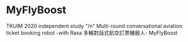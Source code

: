 # MyFlyBoost
 
TKUIM 2020 independent study "/n"
Multi-round conversational aviation ticket booking robot -with Rasa
多輪對話式航空訂票機器人- MyFlyBoost 
